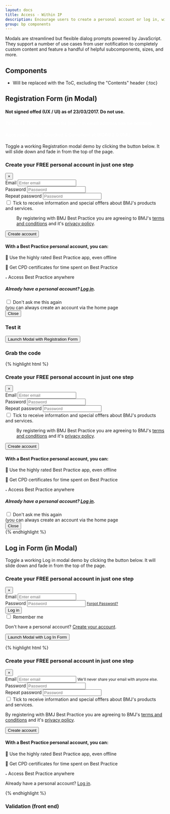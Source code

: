 ```yaml
---
layout: docs
title: Access - Within IP
description: Encourage users to create a personal account or log in, with Registration &amp; Log in Form in Modal
group: bp components
---
```


Modals are streamlined but flexible dialog prompts powered by JavaScript. They support a number of use cases from user notification to completely custom content and feature a handful of helpful subcomponents, sizes, and more.

## Components

* Will be replaced with the ToC, excluding the "Contents" header
{:toc}

## Registration Form (in Modal)

<div class="row">
  <div class="col-md-4">
    <div class="alert alert-danger" role="alert">
      <h4>Not signed offed (UX / UI) as of 23/03/2017. Do not use.</h4>
    </div>
  </div>
  <div class="col-md-4">
    <div class="alert alert-warning" role="alert">
      <h4 style="color: #fff;">To Do: FE Form validation fix (the '.' in email address can be omitted)</h4>
    </div>
  </div>
  <div class="col-md-4">
    <div class="alert alert-success" role="alert">
      <h4 style="color: #fff;">Accessible Code: Checked &amp; Compliant at WCAG 2.0 (AA)</h4>
    </div>
  </div>
</div>

Toggle a working Registration modal demo by clicking the button below. It will slide down and fade in from the top of the page.

<div id="exampleModalRegister" class="modal fade" tabindex="-1" role="dialog" aria-labelledby="exampleModalRegisterLabel" aria-hidden="true">
  <div class="modal-dialog modal-lg" role="document">
    <div class="modal-content">
      <div class="modal-header">
        <h3 class="modal-title" id="exampleModalRegisterLabel">Create your FREE personal account in just one step</h3>
        <button type="button" class="close" data-dismiss="modal" aria-label="Close">
          <span aria-hidden="true">&times;</span>
        </button>
      </div><!--- / modal-header -->
      <div class="modal-body">
        <div class="row">
          <div class="col-md-6">
            <form id="regformModal" action="#" novalidate="novalidate">
              <div class="form-group floating-label">
                <label for="exampleInputEmail1">Email</label>
                <input type="email" class="form-control" id="exampleInputEmail1" name="exampleInputEmail1" aria-describedby="emailHelp" placeholder="Enter email">
              </div>
              <div class="form-group floating-label">
                <label for="exampleInputPassword1">Password</label>
                <input type="password" class="form-control" id="exampleInputPassword1" name="exampleInputPassword1" placeholder="Password">
              </div>
              <div class="form-group floating-label">
                <label for="exampleInputPassword2">Repeat password</label>
                <input type="password" class="form-control" id="exampleInputPassword2" name="exampleInputPassword2" placeholder="Password">
              </div>
              <label for="marketingOptIn" class="custom-control custom-checkbox">
                <input name="marketingOptIn" id="marketingOptIn" type="checkbox" class="custom-control-input">
                <span class="custom-control-indicator"></span>
                <span class="custom-control-description">Tick to receive information and special offfers about BMJ's products and services.</span>
              </label>
              <p style="padding-left: 2.2rem; font-size: .875rem">By registering with BMJ Best Practice you are agreeing to BMJ's <a href="#">terms and conditions</a> and it's <a href="#">privacy policy</a>.</p>
              <div class="form-group">
                <button type="submit" class="btn btn-primary">Create account</button>
              </div>
            </form>
          </div>
          <div class="col-md-6">
            <div class="modalMessages">
              <h4>With a Best Practice personal account, you can:</h4>
                <p><span class="material-icons">&#xE0D4;</span> Use the highly rated Best Practice app, even offline</p>
                <p><span class="material-icons">&#xE8AE;</span> Get CPD certificates for time spent on Best Practice</p>
                <p><span class="material-icons">&#xE0C8;</span> Access Best Practice anywhere</p>
                <h5 class="text-center mt-5 font-weight-bold">Already have a personal account? <a href="#exampleModalLogIn" data-toggle="modal" data-dismiss="modal">Log in</a>.</h5>
            </div>
          </div>
        </div>
      </div><!--- / modal-body -->
      <div class="modal-footer">
        <div class="col-md-9">
          <label for="modalDismiss" class="custom-control custom-checkbox">
              <input name="modalDismiss" id="modalDismiss" type="checkbox" class="custom-control-input">
              <span class="custom-control-indicator"></span>
              <span class="custom-control-description">Don't ask me this again<br />(you can always create an account via the home page</span>
            </label>
        </div>
        <div class="col-md-3">
          <div class="form-group">
            <button type="button" class="btn btn-secondary float-right" data-dismiss="modal" aria-label="Close">Close</button>
          </div>
        </div>
    </div><!--- / modal-footer -->
    </div><!--- / modal-content -->
  </div><!--- / modal-dialog -->
</div><!--- / exampleModalRegister -->

### Test it
<div class="bd-example text-center">
  <button type="button" class="btn btn-primary" data-toggle="modal" data-target="#exampleModalRegister">
    Launch Modal with Registration Form
  </button>
</div>

### Grab the code
{% highlight html %}
<!-- Register Form in Modal -->
<div id="exampleModalRegister" class="modal fade" tabindex="-1" role="dialog" aria-labelledby="exampleModalRegisterLabel" aria-hidden="true">
  <div class="modal-dialog modal-lg" role="document">
    <div class="modal-content">
      <div class="modal-header">
        <h3 class="modal-title" id="exampleModalRegisterLabel">Create your FREE personal account in just one step</h3>
        <button type="button" class="close" data-dismiss="modal" aria-label="Close">
          <span aria-hidden="true">&times;</span>
        </button>
      </div><!--- / modal-header -->
      <div class="modal-body">
        <div class="row">
          <div class="col-md-6">
            <form id="regformModal" action="#" novalidate="novalidate">
              <div class="form-group floating-label">
                <label for="exampleInputEmail1">Email</label>
                <input type="email" class="form-control" id="exampleInputEmail1" name="exampleInputEmail1" aria-describedby="emailHelp" placeholder="Enter email">
              </div>
              <div class="form-group floating-label">
                <label for="exampleInputPassword1">Password</label>
                <input type="password" class="form-control" id="exampleInputPassword1" name="exampleInputPassword1" placeholder="Password">
              </div>
              <div class="form-group floating-label">
                <label for="exampleInputPassword2">Repeat password</label>
                <input type="password" class="form-control" id="exampleInputPassword2" name="exampleInputPassword2" placeholder="Password">
              </div>
              <label for="marketingOptIn" class="custom-control custom-checkbox">
                <input name="marketingOptIn" id="marketingOptIn" type="checkbox" class="custom-control-input">
                <span class="custom-control-indicator"></span>
                <span class="custom-control-description">Tick to receive information and special offfers about BMJ's products and services.</span>
              </label>
              <p style="padding-left: 2.2rem; font-size: .875rem">By registering with BMJ Best Practice you are agreeing to BMJ's <a href="#">terms and conditions</a> and it's <a href="#">privacy policy</a>.</p>
              <div class="form-group">
                <button type="submit" class="btn btn-primary">Create account</button>
              </div>
            </form>
          </div>
          <div class="col-md-6">
            <div class="modalMessages">
              <h4>With a Best Practice personal account, you can:</h4>
                <p><span class="material-icons">&#xE0D4;</span> Use the highly rated Best Practice app, even offline</p>
                <p><span class="material-icons">&#xE8AE;</span> Get CPD certificates for time spent on Best Practice</p>
                <p><span class="material-icons">&#xE0C8;</span> Access Best Practice anywhere</p>
                <h5 class="text-center mt-5 font-weight-bold">Already have a personal account? <a href="#exampleModalLogIn" data-toggle="modal" data-dismiss="modal">Log in</a>.</h5>
            </div>
          </div>
        </div>
      </div><!--- / modal-body -->
      <div class="modal-footer">
        <div class="col-md-9">
          <label for="modalDismiss" class="custom-control custom-checkbox">
              <input name="modalDismiss" id="marketingOptIn" type="checkbox" class="custom-control-input">
              <span class="custom-control-indicator"></span>
              <span class="custom-control-description">Don't ask me this again<br />(you can always create an account via the home page</span>
            </label>
        </div>
        <div class="col-md-3">
          <div class="form-group">
            <button type="button" class="btn btn-secondary float-right" data-dismiss="modal" aria-label="Close">Close</button>
          </div>
        </div>
    </div><!--- / modal-footer -->
    </div><!--- / modal-content -->
  </div><!--- / modal-dialog -->
</div><!--- / exampleModalRegister -->
{% endhighlight %}


## Log in Form (in Modal)

Toggle a working Log in modal demo by clicking the button below. It will slide down and fade in from the top of the page.

<div id="exampleModalLogIn" class="modal fade" tabindex="-1" role="dialog" aria-labelledby="exampleModalLogInLabel" aria-hidden="true">
  <div class="modal-dialog modal-lg" role="document">
    <div class="modal-content">
      <div class="modal-header">
        <h3 class="modal-title" id="exampleModalLogInLabel">Create your FREE personal account in just one step</h3>
        <button type="button" class="close" data-dismiss="modal" aria-label="Close">
          <span aria-hidden="true">&times;</span>
        </button>
      </div>
            <div class="modal-body">
        <div class="row">
          <div class="col-md-6">
            <form>
              <div class="form-group floating-label">
                <label for="exampleInputEmail2">Email</label>
                <input type="email" class="form-control" id="exampleInputEmail2" aria-describedby="emailHelp" placeholder="Enter email">
              </div>
              <div class="form-group floating-label">
                <label for="exampleInputPassword2">Password</label>
                <input type="password" class="form-control" id="exampleInputPassword2" placeholder="Password">
                <small id="emailHelp" class="form-text text-muted"><a href="#">Forgot Password?</a></small>
              </div>
              <div class="form-group">
                <button type="button" class="btn btn-primary">Log in</button>
              </div>
              <label for="rememberMe"class="custom-control custom-checkbox">
                <input name="rememberMe" id="rememberMe" type="checkbox" class="custom-control-input">
                <span class="custom-control-indicator"></span>
                <span class="custom-control-description">Remember me</span>
              </label>
              <p>Don't have a personal account? <a href="#exampleModalRegister" data-toggle="modal" data-dismiss="modal">Create your account</a>.</p>
            </form>
          </div>
          <div class="col-md-6">
            <!--- Empty for now -->
          </div>
        </div>
      </div>
    </div>
  </div>
</div>

<div class="bd-example">
  <button type="button" class="btn btn-primary" data-toggle="modal" data-target="#exampleModalLogIn">
    Launch Modal with Log In Form
  </button>
</div>

{% highlight html %}
<!-- Modal -->
<div class="modal fade" id="myModal" tabindex="-1" role="dialog" aria-labelledby="exampleModalLabel" aria-hidden="true">
  <div class="modal-dialog" role="document">
    <div class="modal-content">
      <div class="modal-header">
        <h3 class="modal-title" id="exampleModalLogInLabel">Create your FREE personal account in just one step</h3>
        <button type="button" class="close" data-dismiss="modal" aria-label="Close">
          <span aria-hidden="true">&times;</span>
        </button>
      </div>
            <div class="modal-body">
        <div class="row">
          <div class="col-md-6">
            <form>
              <div class="form-group floating-label">
                <label for="exampleInputEmail1">Email</label>
                <input type="email" class="form-control" id="exampleInputEmail1" aria-describedby="emailHelp" placeholder="Enter email">
                <small id="emailHelp" class="form-text text-muted">We'll never share your email with anyone else.</small>
              </div>
              <div class="form-group floating-label">
                <label for="exampleInputPassword1">Password</label>
                <input type="password" class="form-control" id="exampleInputPassword1" placeholder="Password">
              </div>
              <div class="form-group floating-label">
                <label for="exampleInputPassword1">Repeat password</label>
                <input type="password" class="form-control" id="exampleInputPassword1" placeholder="Password">
              </div>
              <label for="marketingOptIn" class="custom-control custom-checkbox">
                <input name="marketingOptIn" id="marketingOptIn" type="checkbox" class="custom-control-input">
                <span class="custom-control-indicator"></span>
                <span class="custom-control-description">Tick to receive information and special offfers about BMJ's products and services.</span>
              </label>
              <p>By registering with BMJ Best Practice you are agreeing to BMJ's <a href="#">terms and conditions</a> and it's <a href="#">privacy policy</a>.</p>
              <button type="button" class="btn btn-primary">Create account</button>
            </form>
          </div>
          <div class="col-md-6">
            <h4>With a Best Practice personal account, you can:</h4>
              <p><span class="material-icons">&#xE0D4;</span> Use the highly rated Best Practice app, even offline</p>
              <p><span class="material-icons">&#xE8AE;</span> Get CPD certificates for time spent on Best Practice</p>
              <p><span class="material-icons">&#xE0C8;</span> Access Best Practice anywhere</p>
            <p>Already have a personal account? <a href="#">Log in</a>.</p>
          </div>
        </div>
      </div>
    </div>
  </div>
</div>
{% endhighlight %}

<script>
window.setTimeout(function(){
            $('#exampleModalRegister').modal('show');
        }, 3000)
</script>

### Validation (front end)